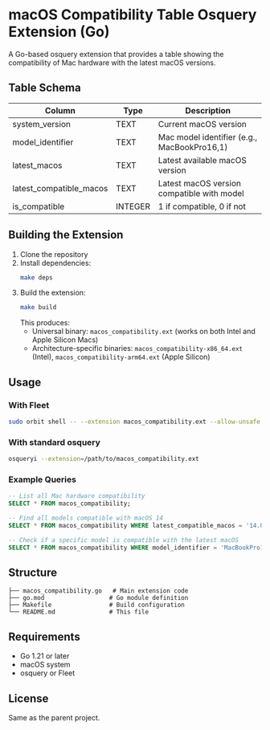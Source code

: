 # macOS Compatibility Table Osquery Extension (Go)

A Go-based osquery extension that provides a table showing the compatibility of Mac hardware with the latest macOS versions.

## Table Schema

| Column              | Type   | Description                                 |
|---------------------|--------|---------------------------------------------|
| system_version      | TEXT   | Current macOS version                       |
| model_identifier    | TEXT   | Mac model identifier (e.g., MacBookPro16,1) |
| latest_macos        | TEXT   | Latest available macOS version              |
| latest_compatible_macos | TEXT | Latest macOS version compatible with model  |
| is_compatible       | INTEGER| 1 if compatible, 0 if not                   |

## Building the Extension

1. Clone the repository
2. Install dependencies:
   ```bash
   make deps
   ```
3. Build the extension:
   ```bash
   make build
   ```
   This produces:
   - Universal binary: `macos_compatibility.ext` (works on both Intel and Apple Silicon Macs)
   - Architecture-specific binaries: `macos_compatibility-x86_64.ext` (Intel), `macos_compatibility-arm64.ext` (Apple Silicon)

## Usage

### With Fleet
```bash
sudo orbit shell -- --extension macos_compatibility.ext --allow-unsafe
```

### With standard osquery
```bash
osqueryi --extension=/path/to/macos_compatibility.ext
```

### Example Queries

```sql
-- List all Mac hardware compatibility
SELECT * FROM macos_compatibility;

-- Find all models compatible with macOS 14
SELECT * FROM macos_compatibility WHERE latest_compatible_macos = '14.0';

-- Check if a specific model is compatible with the latest macOS
SELECT * FROM macos_compatibility WHERE model_identifier = 'MacBookPro16,1';
```

## Structure

```
├── macos_compatibility.go   # Main extension code
├── go.mod                  # Go module definition
├── Makefile                # Build configuration
└── README.md               # This file
```

## Requirements

- Go 1.21 or later
- macOS system
- osquery or Fleet

## License

Same as the parent project.
